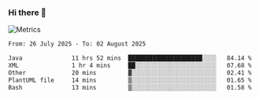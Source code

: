 ### Hi there 👋

![Metrics](https://github.com/radoapx/radoapx/blob/main/github-metrics.svg)

<!--START_SECTION:waka-->

```txt
From: 26 July 2025 - To: 02 August 2025

Java              11 hrs 52 mins  █████████████████████░░░░   84.14 %
XML               1 hr 4 mins     ██░░░░░░░░░░░░░░░░░░░░░░░   07.68 %
Other             20 mins         ▓░░░░░░░░░░░░░░░░░░░░░░░░   02.41 %
PlantUML file     14 mins         ▒░░░░░░░░░░░░░░░░░░░░░░░░   01.65 %
Bash              13 mins         ▒░░░░░░░░░░░░░░░░░░░░░░░░   01.58 %
```

<!--END_SECTION:waka-->

<!--
**radoapx/radoapx** is a ✨ _special_ ✨ repository because its `README.md` (this file) appears on your GitHub profile.

Here are some ideas to get you started:

- 🔭 I’m currently working on ...
- 🌱 I’m currently learning ...
- 👯 I’m looking to collaborate on ...
- 🤔 I’m looking for help with ...
- 💬 Ask me about ...
- 📫 How to reach me: ...
- 😄 Pronouns: ...
- ⚡ Fun fact: ...
-->
